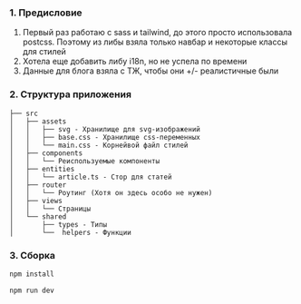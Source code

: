 
### 1. Предисловие
1. Первый раз работаю с sass и tailwind, до этого просто использовала postcss. Поэтому из либы взяла только навбар и некоторые классы для стилей
2. Хотела еще добавить либу i18n, но не успела по времени
3. Данные для блога взяла с ТЖ, чтобы они +/- реалистичные были

### 2. Структура приложения

```
├── src
│   ├── assets
│   │   ├── svg - Хранилище для svg-изображений
│   │   ├── base.css - Хранилище css-переменных
│   │   └── main.css - Корнейвой файл стилей
│   ├── components
│   │   └── Реиспользуемые компоненты
│   ├── entities
│   │   └── article.ts - Стор для статей
│   ├── router
│   │   └── Роутинг (Хотя он здесь особо не нужен)
│   ├── views
│   │   └── Страницы
│   └── shared
│       ├── types - Типы
│       └──  helpers - Функции 
```

### 3. Сборка

```sh
npm install
```

```sh
npm run dev
```
